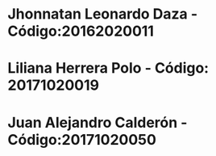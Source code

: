 # Jhonnatan Leonardo Daza - Código:20162020011
# Liliana Herrera Polo - Código: 20171020019
# Juan Alejandro Calderón - Código:20171020050
